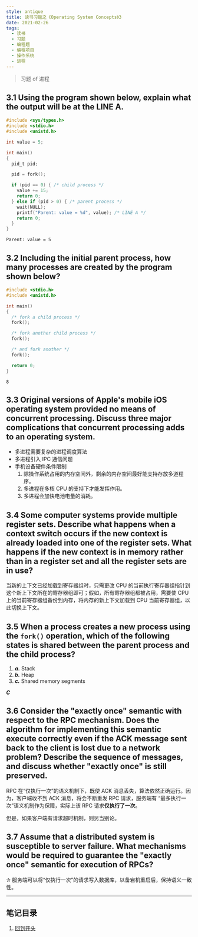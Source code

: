 ```yaml
---
style: antique
title: 读书习题之《Operating System Concepts》3
date: 2021-02-26
tags:
  - 读书
  - 习题
  - 编程题
  - 编程项目
  - 操作系统
  - 进程
---
```


> 习题 of 进程

## 3.1 Using the program shown below, explain what the output will be at the LINE A.

```c
#include <sys/types.h>
#include <stdio.h>
#include <unistd.h>

int value = 5;

int main()
{
  pid_t pid;

  pid = fork();

  if (pid == 0) { /* child process */
    value += 15;
    return 0;
  } else if (pid > 0) { /* parent process */
    wait(NULL);
    printf("Parent: value = %d", value); /* LINE A */
    return 0;
  }
}
```

`Parent: value = 5`

## 3.2 Including the initial parent process, how many processes are created by the program shown below?

```c
#include <stdio.h>
#include <unistd.h>

int main()
{
  /* fork a child process */
  fork();

  /* fork another child process */
  fork();

  /* and fork another */
  fork();

  return 0;
}
```

`8`

## 3.3 Original versions of Apple's mobile iOS operating system provided no means of concurrent processing. Discuss three major complications that concurrent processing adds to an operating system.

- 多进程需要复杂的进程调度算法
- 多进程引入 IPC 通信问题
- 手机设备硬件条件限制
  1. 除操作系统占用的内存空间外，剩余的内存空间最好能支持存放多道程序。
  2. 多进程在多核 CPU 的支持下才能发挥作用。
  3. 多进程会加快电池电量的消耗。

## 3.4 Some computer systems provide multiple register sets. Describe what happens when a context switch occurs if the new context is already loaded into one of the register sets. What happens if the new context is in memory rather than in a register set and all the register sets are in use?

当新的上下文已经加载到寄存器组时，只需更改 CPU 的当前执行寄存器组指针到这个新上下文所在的寄存器组即可；假如，所有寄存器组都被占用，需要使 CPU 上的当前寄存器组备份到内存，将内存的新上下文加载到 CPU 当前寄存器组，以此切换上下文。

## 3.5 When a process creates a new process using the `fork()` operation, which of the following states is shared between the parent process and the child process?

1. ***a.*** Stack
1. ***b.*** Heap
1. ***c.*** Shared memory segments

***C***

## 3.6 Consider the "exactly once" semantic with respect to the RPC mechanism. Does the algorithm for implementing this semantic execute correctly even if the ACK message sent back to the client is lost due to a network problem? Describe the sequence of messages, and discuss whether "exactly once" is still preserved.

RPC 在“仅执行一次”的语义机制下，既使 ACK 消息丢失，算法依然正确运行。因为，客户端收不到 ACK 消息，将会不断重发 RPC 请求，服务端有 “最多执行一次”语义机制作为保障，实际上该 RPC 请求**仅执行了一次**。

但是，如果客户端有请求超时机制，则另当别论。

## 3.7 Assume that a distributed system is susceptible to server failure. What mechanisms would be required to guarantee the "exactly once" semantic for execution of RPCs?

✰ 服务端可以将“仅执行一次”的请求写入数据库，以备宕机重启后，保持语义一致性。

---

## 笔记目录

1. [回到开头](scroll-to-the-very-top)
